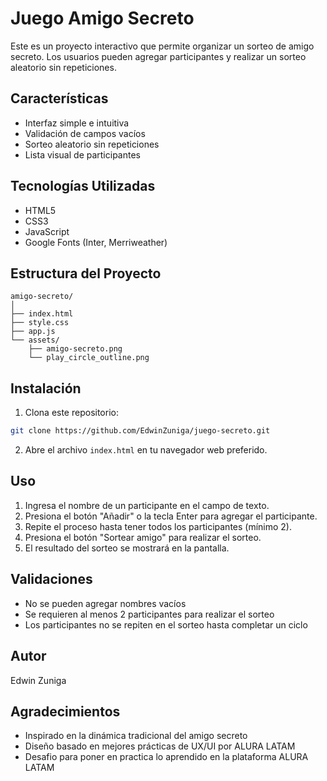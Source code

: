 # Juego Amigo Secreto

Este es un proyecto interactivo que permite organizar un sorteo de amigo secreto. Los usuarios pueden agregar participantes y realizar un sorteo aleatorio sin repeticiones.

## Características

- Interfaz simple e intuitiva
- Validación de campos vacíos
- Sorteo aleatorio sin repeticiones
- Lista visual de participantes

## Tecnologías Utilizadas

- HTML5
- CSS3
- JavaScript
- Google Fonts (Inter, Merriweather)

## Estructura del Proyecto

```
amigo-secreto/
│
├── index.html
├── style.css
├── app.js
└── assets/
    ├── amigo-secreto.png
    └── play_circle_outline.png
```

## Instalación

1. Clona este repositorio:
```bash
git clone https://github.com/EdwinZuniga/juego-secreto.git
```

2. Abre el archivo `index.html` en tu navegador web preferido.

## Uso

1. Ingresa el nombre de un participante en el campo de texto.
2. Presiona el botón "Añadir" o la tecla Enter para agregar el participante.
3. Repite el proceso hasta tener todos los participantes (mínimo 2).
4. Presiona el botón "Sortear amigo" para realizar el sorteo.
5. El resultado del sorteo se mostrará en la pantalla.

## Validaciones

- No se pueden agregar nombres vacíos
- Se requieren al menos 2 participantes para realizar el sorteo
- Los participantes no se repiten en el sorteo hasta completar un ciclo

## Autor
Edwin Zuniga

## Agradecimientos

- Inspirado en la dinámica tradicional del amigo secreto
- Diseño basado en mejores prácticas de UX/UI por ALURA LATAM
- Desafio para poner en practica lo aprendido en la plataforma ALURA LATAM
